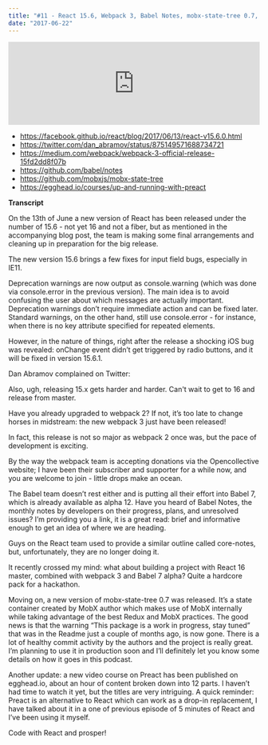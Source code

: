 ```yaml
---
title: "#11 - React 15.6, Webpack 3, Babel Notes, mobx-state-tree 0.7, Preact on egghead.io"
date: "2017-06-22"
---
```


<iframe width="100%" height="166" scrolling="no" frameborder="no" src="https://w.soundcloud.com/player/?url=https%3A//api.soundcloud.com/tracks/329453032&amp;color=ff5500&amp;auto_play=false&amp;hide_related=false&amp;show_comments=true&amp;show_user=true&amp;show_reposts=false"></iframe>

- https://facebook.github.io/react/blog/2017/06/13/react-v15.6.0.html
- https://twitter.com/dan_abramov/status/875149571688734721
- https://medium.com/webpack/webpack-3-official-release-15fd2dd8f07b
- https://github.com/babel/notes
- https://github.com/mobxjs/mobx-state-tree
- https://egghead.io/courses/up-and-running-with-preact


<!-- end -->
**Transcript**

On the 13th of June a new version of React has been released under the number of 15.6 - not yet 16 and not a fiber, but as mentioned in the accompanying blog post, the team is making some final arrangements and cleaning up in preparation for the big release. 
 
The new version 15.6 brings a few fixes for input field bugs, especially in IE11.
 
Deprecation warnings are now output as console.warning (which was done via console.error in the previous version). The main idea is to avoid confusing the user about which messages are actually important. Deprecation warnings don’t require immediate action and can be fixed later. Standard warnings, on the other hand, still use console.error - for instance, when there is no key attribute specified for repeated elements.
 
However, in the nature of things, right after the release a shocking iOS bug was revealed: onChange event didn’t get triggered by radio buttons, and it will be fixed in version 15.6.1.
 
Dan Abramov complained on Twitter:
 
Also, ugh, releasing 15.x gets harder and harder. Can't wait to get to 16 and release from master.
 
Have you already upgraded to webpack 2? If not, it’s too late to change horses in midstream: the new webpack 3 just have been released!
 
In fact, this release is not so major as webpack 2 once was, but the pace of development is exciting. 

By the way the webpack team is accepting donations via the Opencollective website; I have been their subscriber and supporter for a while now, and you are welcome to join - little drops make an ocean.
 
The Babel team doesn’t rest either and is putting all their effort into Babel 7, which is already available as alpha 12. Have you heard of Babel Notes, the monthly notes by developers on their progress, plans, and unresolved issues? I’m providing you a link, it is a great read: brief and informative enough to get an idea of where we are heading.
 
Guys on the React team used to provide a similar outline called core-notes, but, unfortunately, they are no longer doing it.
 
It recently crossed my mind: what about building a project with React 16 master, combined with webpack 3 and Babel 7 alpha? Quite a hardcore pack for a hackathon.
 
Moving on, a new version of mobx-state-tree 0.7 was released. It’s a state container created by MobX author which makes use of MobX internally while taking advantage of the best Redux and MobX practices. The good news is that the warning “This package is a work in progress, stay tuned” that was in the Readme just a couple of months ago, is now gone. There is a lot of healthy commit activity by the authors and the project is really great. I’m planning to use it in production soon and I’ll definitely let you know some details on how it goes in this podcast.
 
Another update: a new video course on Preact has been published on egghead.io, about an hour of content broken down into 12 parts. I haven’t had time to watch it yet, but the titles are very intriguing. A quick reminder: Preact is an alternative to React which can work as a drop-in replacement, I have talked about it in a one of previous episode of 5 minutes of React and I’ve been using it myself.
 
Code with React and prosper!


